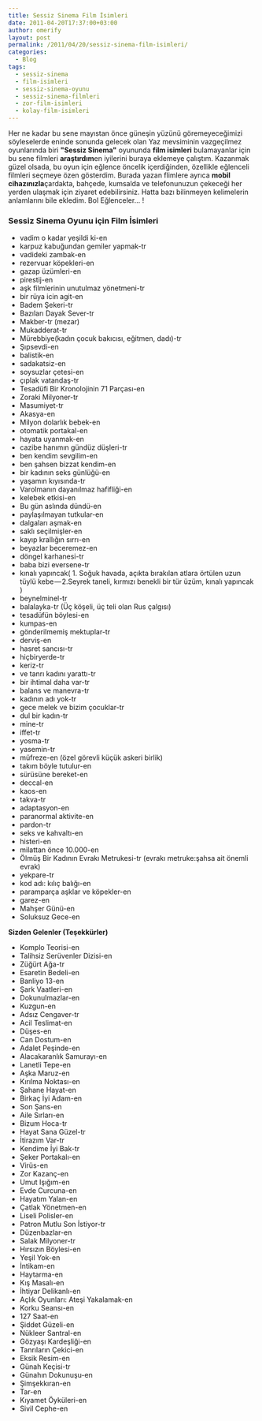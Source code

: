 ```yaml
---
title: Sessiz Sinema Film İsimleri
date: 2011-04-20T17:37:00+03:00
author: omerify
layout: post
permalink: /2011/04/20/sessiz-sinema-film-isimleri/
categories:
  - Blog
tags:
  - sessiz-sinema
  - film-isimleri
  - sessiz-sinema-oyunu
  - sessiz-sinema-filmleri
  - zor-film-isimleri
  - kolay-film-isimleri
---
```


Her ne kadar bu sene mayıstan önce güneşin yüzünü göremeyeceğimizi söyleselerde eninde sonunda gelecek olan Yaz mevsiminin vazgeçilmez oyunlarında biri **"Sessiz Sinema"** oyununda **film isimleri** bulamayanlar için bu sene filmleri **araştırdım**en iyilerini buraya eklemeye çalıştım. Kazanmak güzel olsada, bu oyun için eğlence öncelik içerdiğinden, özellikle eğlenceli filmleri seçmeye özen gösterdim. Burada yazan flimlere ayrıca **mobil cihazınızla**çardakta, bahçede, kumsalda ve telefonunuzun çekeceği her yerden ulaşmak için ziyaret edebilirsiniz. Hatta bazı bilinmeyen kelimelerin anlamlarını bile ekledim. Bol Eğlenceler... !

### Sessiz Sinema Oyunu için Film İsimleri

* vadim o kadar yeşildi ki-en
* karpuz kabuğundan gemiler yapmak-tr
* vadideki zambak-en
* rezervuar köpekleri-en
* gazap üzümleri-en
* pirestij-en
* aşk filmlerinin unutulmaz yönetmeni-tr
* bir rüya icin agit-en
* Badem Şekeri-tr
* Bazıları Dayak Sever-tr
* Makber-tr (mezar)
* Mukadderat-tr
* Mürebbiye(kadın çocuk bakıcısı, eğitmen, dadı)-tr
* Şıpsevdi-en
* balistik-en
* sadakatsiz-en
* soysuzlar çetesi-en
* çıplak vatandaş-tr
* Tesadüfi Bir Kronolojinin 71 Parçası-en
* Zoraki Milyoner-tr
* Masumiyet-tr
* Akasya-en
* Milyon dolarlık bebek-en
* otomatik portakal-en
* hayata uyanmak-en
* cazibe hanımın gündüz düşleri-tr
* ben kendim sevgilim-en
* ben şahsen bizzat kendim-en
* bir kadının seks günlüğü-en
* yaşamın kıyısında-tr
* Varolmanın dayanılmaz hafifliği-en
* kelebek etkisi-en
* Bu gün aslında dündü-en
* paylaşılmayan tutkular-en
* dalgaları aşmak-en
* saklı seçilmişler-en
* kayıp krallığın sırrı-en
* beyazlar beceremez-en
* döngel karhanesi-tr
* baba bizi eversene-tr
* kınalı yapıncak( 1. Soğuk havada, açıkta bırakılan atlara örtülen uzun tüylü kebe — 2.Seyrek taneli, kırmızı benekli bir tür üzüm, kınalı yapıncak )
* beynelminel-tr
* balalayka-tr (Üç köşeli, üç teli olan Rus çalgısı)
* tesadüfün böylesi-en
* kumpas-en
* gönderilmemiş mektuplar-tr
* derviş-en
* hasret sancısı-tr
* hiçbiryerde-tr
* keriz-tr
* ve tanrı kadını yarattı-tr
* bir ihtimal daha var-tr
* balans ve manevra-tr
* kadının adı yok-tr
* gece melek ve bizim çocuklar-tr
* dul bir kadın-tr
* mine-tr
* iffet-tr
* yosma-tr
* yasemin-tr
* müfreze-en (özel görevli küçük askeri birlik)
* takım böyle tutulur-en
* sürüsüne bereket-en
* deccal-en
* kaos-en
* takva-tr
* adaptasyon-en
* paranormal aktivite-en
* pardon-tr
* seks ve kahvaltı-en
* histeri-en
* milattan önce 10.000-en
* Ölmüş Bir Kadının Evrakı Metrukesi-tr (evrakı metruke:şahsa ait önemli evrak)
* yekpare-tr
* kod adı: kılıç balığı-en
* paramparça aşklar ve köpekler-en
* garez-en
* Mahşer Günü-en
* Soluksuz Gece-en

**Sizden Gelenler (Teşekkürler)**

* Komplo Teorisi-en
* Talihsiz Serüvenler Dizisi-en
* Züğürt Ağa-tr
* Esaretin Bedeli-en
* Banliyo 13-en
* Şark Vaatleri-en
* Dokunulmazlar-en
* Kuzgun-en
* Adsız Cengaver-tr
* Acil Teslimat-en
* Düşes-en
* Can Dostum-en
* Adalet Peşinde-en
* Alacakaranlık Samurayı-en
* Lanetli Tepe-en
* Aşka Maruz-en
* Kırılma Noktası-en
* Şahane Hayat-en
* Birkaç İyi Adam-en
* Son Şans-en
* Aile Sırları-en
* Bizum Hoca-tr
* Hayat Sana Güzel-tr
* İtirazım Var-tr
* Kendime İyi Bak-tr
* Şeker Portakalı-en
* Virüs-en
* Zor Kazanç-en
* Umut Işığım-en
* Evde Curcuna-en
* Hayatım Yalan-en
* Çatlak Yönetmen-en
* Liseli Polisler-en
* Patron Mutlu Son İstiyor-tr
* Düzenbazlar-en
* Salak Milyoner-tr
* Hırsızın Böylesi-en
* Yeşil Yok-en
* İntikam-en
* Haytarma-en
* Kış Masalı-en
* İhtiyar Delikanlı-en
* Açlık Oyunları: Ateşi Yakalamak-en
* Korku Seansı-en
* 127 Saat-en
* Şiddet Güzeli-en
* Nükleer Santral-en
* Gözyaşı Kardeşliği-en
* Tanrıların Çekici-en
* Eksik Resim-en
* Günah Keçisi-tr
* Günahın Dokunuşu-en
* Şimşekkıran-en
* Tar-en
* Kıyamet Öyküleri-en
* Sivil Cephe-en
